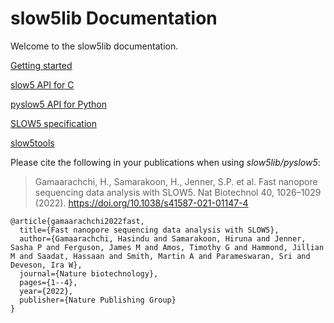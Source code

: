 # slow5lib Documentation

Welcome to the slow5lib documentation.

[Getting started](getting_started.md)

[slow5 API for C](slow5_api/slow5.md)

[pyslow5 API for Python](pyslow5_api/pyslow5.md)

[SLOW5 specification](https://hasindu2008.github.io/slow5specs)

[slow5tools](https://github.com/hasindu2008/slow5tools)

Please cite the following in your publications when using *slow5lib/pyslow5*:

> Gamaarachchi, H., Samarakoon, H., Jenner, S.P. et al. Fast nanopore sequencing data analysis with SLOW5. Nat Biotechnol 40, 1026–1029 (2022). https://doi.org/10.1038/s41587-021-01147-4

```
@article{gamaarachchi2022fast,
  title={Fast nanopore sequencing data analysis with SLOW5},
  author={Gamaarachchi, Hasindu and Samarakoon, Hiruna and Jenner, Sasha P and Ferguson, James M and Amos, Timothy G and Hammond, Jillian M and Saadat, Hassaan and Smith, Martin A and Parameswaran, Sri and Deveson, Ira W},
  journal={Nature biotechnology},
  pages={1--4},
  year={2022},
  publisher={Nature Publishing Group}
}
```
